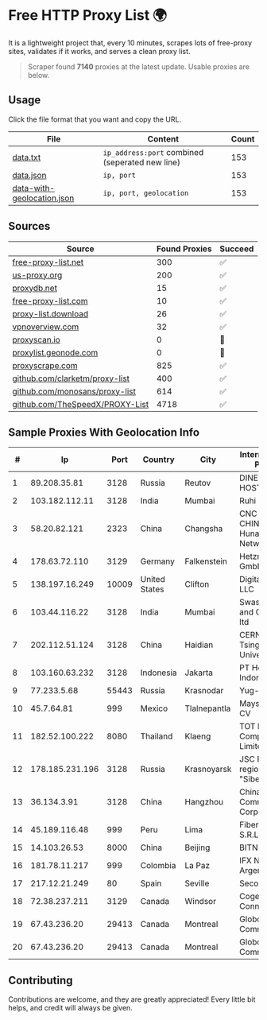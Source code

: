 
# Free HTTP Proxy List 🌍

It is a lightweight project that, every 10 minutes, scrapes lots of free-proxy sites, validates if it works, and serves a clean proxy list.


> Scraper found **7140** proxies at the latest update. Usable proxies are below.

## Usage

Click the file format that you want and copy the URL.


|File|Content|Count|
|----|-------|-----|
|[data.txt](https://raw.githubusercontent.com/themiralay/Proxy-List-World/master/data.txt)|`ip_address:port` combined (seperated new line)|153|
|[data.json](https://raw.githubusercontent.com/themiralay/Proxy-List-World/master/data.json)|`ip, port`|153|
|[data-with-geolocation.json](https://raw.githubusercontent.com/themiralay/Proxy-List-World/master/data-with-geolocation.json)|`ip, port, geolocation`|153|

## Sources

|Source|Found Proxies|Succeed|
|------|-------------|-------|
|[free-proxy-list.net](https://free-proxy-list.net)|300|✅|
|[us-proxy.org](https://www.us-proxy.org)|200|✅|
|[proxydb.net](http://proxydb.net)|15|✅|
|[free-proxy-list.com](https://free-proxy-list.com/?page=&port=&type%5B%5D=http&type%5B%5D=https&up_time=0&search=Search)|10|✅|
|[proxy-list.download](https://www.proxy-list.download/HTTP)|26|✅|
|[vpnoverview.com](https://vpnoverview.com/privacy/anonymous-browsing/free-proxy-servers)|32|✅|
|[proxyscan.io](https://www.proxyscan.io)|0|🚫|
|[proxylist.geonode.com](https://proxylist.geonode.com/api/proxy-list?limit=300&page=1&sort_by=lastChecked&sort_type=desc&protocols=http,https)|0|🚫|
|[proxyscrape.com](https://api.proxyscrape.com/v2/?request=displayproxies&protocol=http&timeout=10000&country=all&ssl=all&anonymity=all)|825|✅|
|[github.com/clarketm/proxy-list](https://raw.githubusercontent.com/clarketm/proxy-list/master/proxy-list-raw.txt)|400|✅|
|[github.com/monosans/proxy-list](https://raw.githubusercontent.com/monosans/proxy-list/main/proxies/http.txt)|614|✅|
|[github.com/TheSpeedX/PROXY-List](https://raw.githubusercontent.com/TheSpeedX/PROXY-List/master/http.txt)|4718|✅|


## Sample Proxies With Geolocation Info

|#|Ip|Port|Country|City|Internet Service Provider|
|-|--|----|-------|----|-------------------------|
|1|89.208.35.81|3128|Russia|Reutov|DINET-HOSTING|
|2|103.182.112.11|3128|India|Mumbai|Ruhi Infotech|
|3|58.20.82.121|2323|China|Changsha|CNC Group CHINA169 Hunan Province Network|
|4|178.63.72.110|3129|Germany|Falkenstein|Hetzner Online GmbH|
|5|138.197.16.249|10009|United States|Clifton|DigitalOcean, LLC|
|6|103.44.116.22|3128|India|Mumbai|Swastik Internet and Cables pvt. ltd|
|7|202.112.51.124|3128|China|Haidian|CERNET2 IX at Tsinghua University|
|8|103.160.63.232|3128|Indonesia|Jakarta|PT Herza Digital Indonesia|
|9|77.233.5.68|55443|Russia|Krasnodar|Yug-Link|
|10|45.7.64.81|999|Mexico|Tlalnepantla|Maysnet SA De CV|
|11|182.52.100.222|8080|Thailand|Klaeng|TOT Public Company Limited|
|12|178.185.231.196|3128|Russia|Krasnoyarsk|JSC Rostelecom regional branch "Siberia"|
|13|36.134.3.91|3128|China|Hangzhou|China Mobile Communications Corporation|
|14|45.189.116.48|999|Peru|Lima|Fiber Digital S.R.L|
|15|14.103.26.53|8000|China|Beijing|BITNET|
|16|181.78.11.217|999|Colombia|La Paz|IFX Networks Argentina S.R.L|
|17|217.12.21.249|80|Spain|Seville|Secondary Node|
|18|72.38.237.211|3129|Canada|Windsor|Cogeco Connexion Inc.|
|19|67.43.236.20|29413|Canada|Montreal|GloboTech Communications|
|20|67.43.236.20|29413|Canada|Montreal|GloboTech Communications|



## Contributing

Contributions are welcome, and they are greatly appreciated! Every
little bit helps, and credit will always be given.

